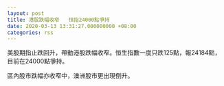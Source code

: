 ```yaml
---
layout: post
title: 港股跌幅收窄   恒指24000點爭持
date: 2020-03-13 13:31:27.000000000 +08:00
categories: rss
---
```


美股期指止跌回升，帶動港股跌幅收窄。恒生指數一度只跌125點，報24184點，目前在24000點爭持。

區內股市跌幅亦收窄中，澳洲股市更出現倒升。

